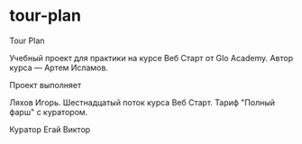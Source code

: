 # tour-plan

Tour Plan

Учебный проект для практики на курсе Веб Старт от Glo Academy. Автор курса — Артем Исламов.

Проект выполняет

Ляхов Игорь. Шестнадцатый поток курса Веб Старт. Тариф "Полный фарш" с куратором.

Куратор
Егай Виктор
